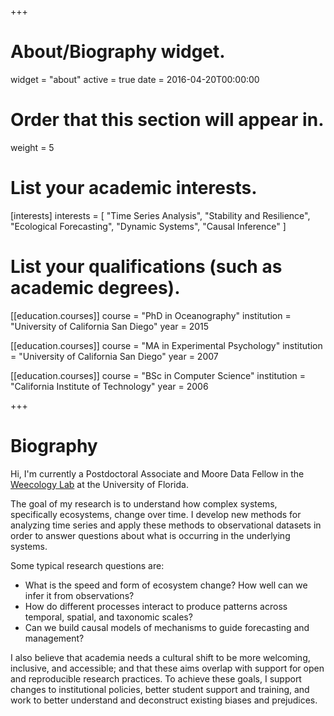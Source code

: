 +++
# About/Biography widget.
widget = "about"
active = true
date = 2016-04-20T00:00:00

# Order that this section will appear in.
weight = 5

# List your academic interests.
[interests]
  interests = [
    "Time Series Analysis",
    "Stability and Resilience", 
    "Ecological Forecasting",
    "Dynamic Systems", 
    "Causal Inference"
  ]

# List your qualifications (such as academic degrees).
[[education.courses]]
  course = "PhD in Oceanography"
  institution = "University of California San Diego"
  year = 2015

[[education.courses]]
  course = "MA in Experimental Psychology"
  institution = "University of California San Diego"
  year = 2007

[[education.courses]]
  course = "BSc in Computer Science"
  institution = "California Institute of Technology"
  year = 2006
 
+++

# Biography

Hi, I'm currently a Postdoctoral Associate and Moore Data Fellow in the [Weecology Lab](https://www.weecology.org) at the University of Florida.

The goal of my research is to understand how complex systems, specifically ecosystems, change over time. I develop new methods for analyzing time series and apply these methods to observational datasets in order to answer questions about what is occurring in the underlying systems.

Some typical research questions are:

* What is the speed and form of ecosystem change? How well can we infer it from observations?
* How do different processes interact to produce patterns across temporal, spatial, and taxonomic scales?
* Can we build causal models of mechanisms to guide forecasting and management?

I also believe that academia needs a cultural shift to be more welcoming, inclusive, and accessible; and that these aims overlap with support for open and reproducible research practices. To achieve these goals, I support changes to institutional policies, better student support and training, and work to better understand and deconstruct existing biases and prejudices.